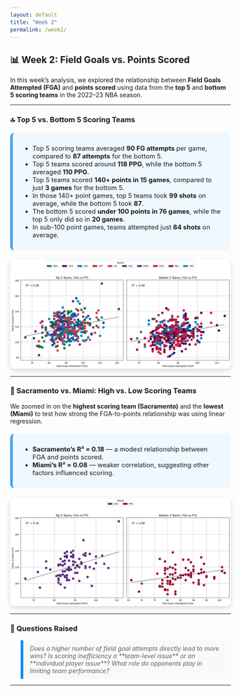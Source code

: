 ```yaml
---
layout: default
title: "Week 2"
permalink: /week2/
---
```


<style>
  .section-highlight {
    background-color: #f0f8ff;
    border-left: 6px solid #42A5F5;
    padding: 12px 20px;
    margin: 20px 0;
    border-radius: 10px;
    font-size: 1.05em;
  }
  blockquote {
    background: #f9f9f9;
    border-left: 6px solid #008AFF;
    padding: 10px 15px;
    font-style: italic;
  }
</style>

## 📊 Week 2: Field Goals vs. Points Scored

In this week’s analysis, we explored the relationship between **Field Goals Attempted (FGA)** and **points scored** using data from the **top 5** and **bottom 5 scoring teams** in the 2022–23 NBA season.

---

### 🔝 Top 5 vs. Bottom 5 Scoring Teams

<div class="section-highlight">
<ul>
  <li>Top 5 scoring teams averaged <strong>90 FG attempts</strong> per game, compared to <strong>87 attempts</strong> for the bottom 5.</li>
  <li>Top 5 teams scored around <strong>118 PPG</strong>, while the bottom 5 averaged <strong>110 PPG</strong>.</li>
  <li>Top 5 teams scored <strong>140+ points in 15 games</strong>, compared to just <strong>3 games</strong> for the bottom 5.</li>
  <li>In those 140+ point games, top 5 teams took <strong>99 shots</strong> on average, while the bottom 5 took <strong>87</strong>.</li>
  <li>The bottom 5 scored <strong>under 100 points in 76 games</strong>, while the top 5 only did so in <strong>20 games</strong>.</li>
  <li>In sub-100 point games, teams attempted just <strong>84 shots</strong> on average.</li>
</ul>
</div>

<p align="center">
  <img src="/assets/img/top5_and_bottom5_scoring_teams.png" alt="Top 5 vs. Bottom 5 Scoring Teams" width="600" style="border-radius: 12px; box-shadow: 0 4px 12px rgba(0,0,0,0.15);" />
</p>

---

### 🔬 Sacramento vs. Miami: High vs. Low Scoring Teams

We zoomed in on the **highest scoring team (Sacramento)** and the **lowest (Miami)** to test how strong the FGA-to-points relationship was using linear regression.

<div class="section-highlight">
<ul>
  <li><strong>Sacramento’s R² = 0.18</strong> — a modest relationship between FGA and points scored.</li>
  <li><strong>Miami’s R² = 0.08</strong> — weaker correlation, suggesting other factors influenced scoring.</li>
</ul>
</div>

<p align="center">
  <img src="/assets/img/highest_lowest_scoring_teams.png" alt="Sacramento vs. Miami FG Analysis" width="600" style="border-radius: 12px; box-shadow: 0 4px 12px rgba(0,0,0,0.15);" />
</p>

---

### 🤔 Questions Raised

<blockquote>
Does a higher number of field goal attempts directly lead to more wins?  
Is scoring inefficiency a **team-level issue** or an **individual player issue**?  
What role do opponents play in limiting team performance?
</blockquote>

---
